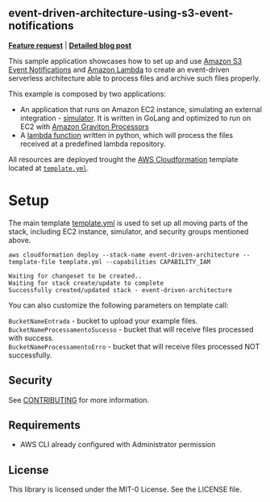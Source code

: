 ## event-driven-architecture-using-s3-event-notifications

**[Feature request](https://github.com/aws-samples/event-driven-architecture-using-s3-event-notifications/issues/new)** | **[Detailed blog post](https://aws.amazon.com/blogs/<TBD>)**

This sample application showcases how to set up and use [Amazon S3 Event Notifications](https://docs.aws.amazon.com/AmazonS3/latest/userguide/NotificationHowTo.html) and 
[Amazon Lambda](https://aws.amazon.com/lambda/) to create an event-driven serverless architecture able to process files and archive such files properly.

This example is composed by two applications:  
* An application that runs on Amazon EC2 instance, simulating an external integration - [simulator](simulador/main.go). It is written in GoLang and optimized to run on EC2 with [Amazon Graviton Processors](https://aws.amazon.com/ec2/graviton/)
* A [lambda function](integration-lambda/app.py) written in python, which will process the files received at a predefined lambda repository.

All resources are deployed trought the [AWS Cloudformation](https://aws.amazon.com/cloudformation/) template located at [`template.yml`](template.yml).

# Setup 

The main template [template.yml](template.yml) is used to set up all moving parts of the stack, including EC2 instance, simulator, and security groups mentioned above.

```
aws cloudformation deploy --stack-name event-driven-architecture --template-file template.yml --capabilities CAPABILITY_IAM

Waiting for changeset to be created..
Waiting for stack create/update to complete
Successfully created/updated stack - event-driven-architecture
```

You can also customize the following parameters on template call:

`BucketNameEntrada` - bucket to upload your example files.  
`BucketNameProcessamentoSucesso` - bucket that will receive files processed with success.  
`BucketNameProcessamentoErro` - bucket that will receive files processed NOT successfully.  

## Security

See [CONTRIBUTING](CONTRIBUTING.md#security-issue-notifications) for more information.

## Requirements

* AWS CLI already configured with Administrator permission

## License

This library is licensed under the MIT-0 License. See the LICENSE file.